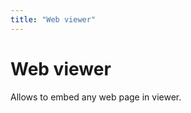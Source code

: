 ```yaml
---
title: "Web viewer"
---
```

<!-- SUBTITLE: -->

# Web viewer

Allows to embed any web page in viewer.
